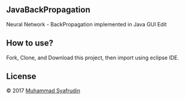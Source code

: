 ## JavaBackPropagation
Neural Network - BackPropagation implemented in Java GUI Edit

## How to use?
Fork, Clone, and Download this project, then import using eclipse IDE.

## License

&copy; 2017 [Muhammad Syafrudin](https://justudin.com)

